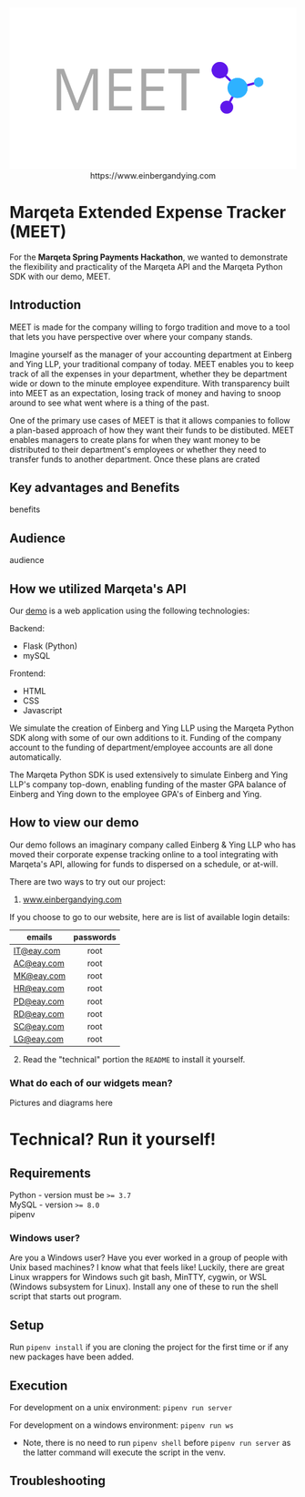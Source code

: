 <p align="center">
  <a href="https://www.einbergandying.com" target="_blank">
    <img src="static/images/MEET_Landscape.png">
  </a>
  https://www.einbergandying.com
</p>

# Marqeta Extended Expense Tracker (MEET)

For the **Marqeta Spring Payments Hackathon**, we wanted to demonstrate the flexibility and practicality of the Marqeta API and the Marqeta Python SDK with our demo, MEET.

## Introduction

MEET is made for the company willing to forgo tradition and move to a tool that lets you have perspective over where your company stands.

Imagine yourself as the manager of your accounting department at Einberg and Ying LLP, your traditional company of today. MEET enables you to keep track of all the expenses in your department, whether they be department wide or down to the minute employee expenditure. With transparency built into MEET as an expectation, losing track of money and having to snoop around to see what went where is a thing of the past.

One of the primary use cases of MEET is that it allows companies to follow a plan-based approach of how they want their funds to be distibuted. MEET enables managers to create plans for when they want money to be distributed to their department's employees or whether they need to transfer funds to another department. Once these plans are crated 

## Key advantages and Benefits
benefits


## Audience
audience


## How we utilized Marqeta's API

Our [demo](#demo) is a web application using the following technologies:

Backend:

- Flask (Python)
- mySQL

Frontend:

- HTML
- CSS
- Javascript

We simulate the creation of Einberg and Ying LLP using the Marqeta Python SDK along with some of our own additions to it. Funding of the company account to the funding of department/employee accounts are all done automatically.

The Marqeta Python SDK is used extensively to simulate Einberg and Ying LLP's company top-down, enabling funding of the master GPA balance of Einberg and Ying down to the employee GPA's of Einberg and Ying.

## How to view our demo

Our demo follows an imaginary company called Einberg & Ying LLP who has moved their corporate expense tracking online to a tool integrating with Marqeta's API, allowing for funds to dispersed on a schedule, or at-will.

There are two ways to try out our project:

1. www.einbergandying.com

If you choose to go to our website, here are is list of available login details:

| emails  | passwords  |
|---------|:----------:|
|IT@eay.com         |    root    |
|AC@eay.com         |    root    |
| MK@eay.com        |    root    |
| HR@eay.com        |    root    |
| PD@eay.com        |    root    |
| RD@eay.com        |    root    |
| SC@eay.com        |    root    |
| LG@eay.com        |    root    |

2. Read the "technical" portion the `README` to install it yourself.

### What do each of our widgets mean?
Pictures and diagrams here

# Technical? Run it yourself!

## Requirements

Python - version must be `>= 3.7`  
MySQL - version `>= 8.0`  
pipenv

### Windows user?
Are you a Windows user? Have you ever worked in a group of people with Unix based machines? I know what that feels like!
Luckily, there are great Linux wrappers for Windows such git bash, MinTTY, cygwin, or WSL (Windows subsystem for Linux).
Install any one of these to run the shell script that starts out program.    

## Setup

Run `pipenv install` if you are cloning the project for the first time or if any new packages have been added.

## Execution

For development on a unix environment: `pipenv run server`

For development on a windows environment: `pipenv run ws`

- Note, there is no need to run `pipenv shell` before `pipenv run server` as the latter command will execute the script in the venv.

## Troubleshooting